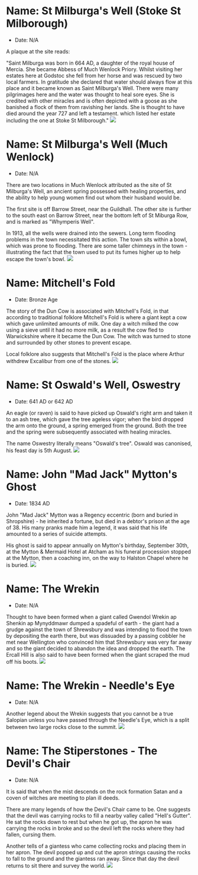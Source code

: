 # Name: St Milburga's Well (Stoke St Milborough)
- Date: N/A

A plaque at the site reads:

"Saint Milburga was born in 664 AD, a daughter of the royal house of Mercia.  She became Abbess of Much Wenlock Priory.  Whilst visiting her estates here at Godstoc she fell from her horse and was rescued by two local farmers.  In gratitude she declared that water should always flow at this place and it became known as Saint Milburga's Well.  There were many pilgrimages here and the water was thought to heal sore eyes.  She is credited with other miracles and is often depicted with a goose as she banished a flock of them from ravishing her lands.  She is thought to have died around the year 727 and left a testament. which listed her estate including the one at Stoke St Milborough."
![](../1shropshire/assets/images/folklore/2020-07-17_14_39_44_DSC_7444.jpg)

# Name: St Milburga's Well (Much Wenlock)
- Date: N/A

There are two locations in Much Wenlock attributed as the site of St Milburga's Well, an ancient spring possessed with healing properties, and the ability to help young women find out whom their husband would be.

The first site is off Barrow Street, near the Guildhall.  The other site is further to the south east on Barrow Street, near the bottom left of St Miburga Row, and is marked as "Whymperis Well".

In 1913, all the wells were drained into the sewers.  Long term flooding problems in the town necessitated this action. The town sits within a bowl, which was prone to flooding. There are some taller chimneys in the town - illustrating the fact that the town used to put its fumes higher up to help escape the town's bowl.
![](../1shropshire/assets/images/folklore/2022-04-16_15_15_48_DSC_1111.jpg)

# Name: Mitchell's Fold
- Date: Bronze Age

The story of the Dun Cow is associated with Mitchell's Fold, in that according to traditional folklore Mitchell's Fold is where a giant kept a cow which gave unlimited amounts of milk. One day a witch milked the cow using a sieve until it had no more milk, as a result the cow fled to Warwickshire where it  became the Dun Cow. The witch was turned to stone and surrounded by other stones to prevent escape.

Local folklore also suggests that Mitchell's Fold is the place where Arthur withdrew Excalibur from one of the stones.
![](../1shropshire/assets/images/folklore/2018-02-24_14_57_22_DSC_2137.jpg)

# Name: St Oswald's Well, Oswestry
- Date: 641 AD or 642 AD

An eagle (or raven) is said to have picked up Oswald's right arm and taken it to an ash tree, which gave the tree ageless vigor; when the bird dropped the arm onto the ground, a spring emerged from the ground. Both the tree and the spring were subsequently associated with healing miracles.

The name Oswestry literally means "Oswald's tree". Oswald was canonised, his feast day is 5th August.
![](../1shropshire/assets/images/folklore/2019-06-01_13_37_32_DSC_4458.jpg)

# Name: John "Mad Jack" Mytton's Ghost
- Date: 1834 AD

John "Mad Jack" Mytton was a Regency eccentric (born and buried in Shropshire) - he inherited a fortune, but died in a debtor's prison at the age of 38.  His many pranks made him a legend, it was said that his life amounted to a series of suicide attempts.

His ghost is said to appear annually on Mytton's birthday, September 30th, at the Mytton & Mermaid Hotel at Atcham as his funeral procession stopped at the Mytton, then a coaching inn, on the way to Halston Chapel where he is buried.
![](../1shropshire/assets/images/folklore/2020-03-01_13_36_56_DSC_6582.jpg)

# Name: The Wrekin
- Date: N/A

Thought to have been formed when a giant called Gwendol Wrekin ap Shenkin ap Mynyddmawr dumped a spadeful of earth - the giant had a grudge against the town of Shrewsbury and was intending to flood the town by depositing the earth there, but was dissuaded by a passing cobbler he met near Wellington who convinced him that Shrewsbury was very far away and so the giant decided to abandon the idea and dropped the earth.  The Ercall Hill is also said to have been formed when the giant scraped the mud off his boots.
![](../1shropshire/assets/images/folklore/2020-03-01_14_22_57_DSC_6648.jpg)

# Name: The Wrekin - Needle's Eye
- Date: N/A

Another legend about the Wrekin suggests that you cannot be a true Salopian unless you have passed through the Needle's Eye, which is a split between two large rocks close to the summit.
![](../1shropshire/assets/images/folklore/2022-03-20_06_01_29_DSC_0562.jpg)

# Name: The Stiperstones - The Devil's Chair
- Date: N/A

It is said that when the mist descends on the rock formation Satan and a coven of witches are meeting to plan ill deeds.

There are many legends of how the Devil's Chair came to be.  One suggests that the devil was carrying rocks to fill a nearby valley called "Hell's Gutter".  He sat the rocks down to rest but when he got up, the apron he was carrying the rocks in broke and so the devil left the rocks where they had fallen, cursing them.

Another tells of a giantess who came collecting rocks and placing them in her apron.  The devil popped up and cut the apron strings causing the rocks to fall to the ground and the giantess ran away.  Since that day the devil returns to sit there and survey the world.
![](../1shropshire/assets/images/folklore/2010-05-09_13-30-46_00009810.jpg)

